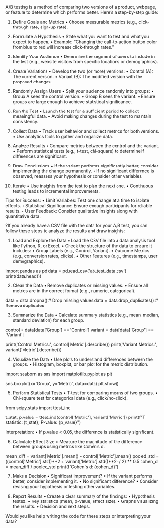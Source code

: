 A/B testing is a method of comparing two versions of a product, webpage, or feature to determine which performs better. Here’s a step-by-step guide:

1. Define Goals and Metrics
	•	Choose measurable metrics (e.g., click-through rate, sign-up rate).

2. Formulate a Hypothesis
	•	State what you want to test and what you expect to happen.
	•	Example: “Changing the call-to-action button color from blue to red will increase click-through rates.”

3. Identify Your Audience
	•	Determine the segment of users to include in the test (e.g., website visitors from specific locations or demographics).

4. Create Variations
	•	Develop the two (or more) versions:
	•	Control (A): The current version.
	•	Variant (B): The modified version with the proposed changes.

5. Randomly Assign Users
	•	Split your audience randomly into groups:
	•	Group A sees the control version.
	•	Group B sees the variant.
	•	Ensure groups are large enough to achieve statistical significance.

6. Run the Test
	•	Launch the test for a sufficient period to collect meaningful data.
	•	Avoid making changes during the test to maintain consistency.

7. Collect Data
	•	Track user behavior and collect metrics for both versions.
	•	Use analytics tools to gather and organize data.

8. Analyze Results
	•	Compare metrics between the control and the variant.
	•	Perform statistical tests (e.g., t-test, chi-square) to determine if differences are significant.

9. Draw Conclusions
	•	If the variant performs significantly better, consider implementing the change permanently.
	•	If no significant difference is observed, reassess your hypothesis or consider other variables.

10. Iterate
	•	Use insights from the test to plan the next one.
	•	Continuous testing leads to incremental improvements.

Tips for Success:
	•	Limit Variables: Test one change at a time to isolate effects.
	•	Statistical Significance: Ensure enough participants for reliable results.
	•	User Feedback: Consider qualitative insights along with quantitative data.

?If you already have a CSV file with the data for your A/B test, you can follow these steps to analyze the results and draw insights:

1. Load and Explore the Data
	•	Load the CSV file into a data analysis tool like Python, R, or Excel.
	•	Check the structure of the data to ensure it includes:
	•	Group Labels (e.g., Control, Variant).
	•	Outcome Metrics (e.g., conversion rates, clicks).
	•	Other Features (e.g., timestamps, user demographics).

import pandas as pd
data = pd.read_csv('ab_test_data.csv')
print(data.head())

2. Clean the Data
	•	Remove duplicates or missing values.
	•	Ensure all metrics are in the correct format (e.g., numeric, categorical).

data = data.dropna()  # Drop missing values
data = data.drop_duplicates()  # Remove duplicates

3. Summarize the Data
	•	Calculate summary statistics (e.g., mean, median, standard deviation) for each group.

control = data[data['Group'] == 'Control']
variant = data[data['Group'] == 'Variant']

print('Control Metrics:', control['Metric'].describe())
print('Variant Metrics:', variant['Metric'].describe())

4. Visualize the Data
	•	Use plots to understand differences between the groups.
	•	Histogram, boxplot, or bar plot for the metric distribution.

import seaborn as sns
import matplotlib.pyplot as plt

sns.boxplot(x='Group', y='Metric', data=data)
plt.show()

5. Perform Statistical Tests
	•	T-test for comparing means of two groups.
	•	Chi-square test for categorical data (e.g., click/no-click).

from scipy.stats import ttest_ind

t_stat, p_value = ttest_ind(control['Metric'], variant['Metric'])
print(f"T-statistic: {t_stat}, P-value: {p_value}")

Interpretation:
	•	If p_value < 0.05, the difference is statistically significant.

6. Calculate Effect Size
	•	Measure the magnitude of the difference between groups using metrics like Cohen’s d.

mean_diff = variant['Metric'].mean() - control['Metric'].mean()
pooled_std = ((control['Metric'].std()**2 + variant['Metric'].std()**2) / 2) ** 0.5
cohen_d = mean_diff / pooled_std
print(f"Cohen's d: {cohen_d}")

7. Make a Decision
	•	Significant improvement?
	•	If the variant performs better, consider implementing it.
	•	No significant difference?
	•	Consider revising your hypothesis or testing other variables.

8. Report Results
	•	Create a clear summary of the findings:
	•	Hypothesis tested.
	•	Key statistics (mean, p-value, effect size).
	•	Graphs visualizing the results.
	•	Decision and next steps.

Would you like help writing the code for these steps or interpreting your data?